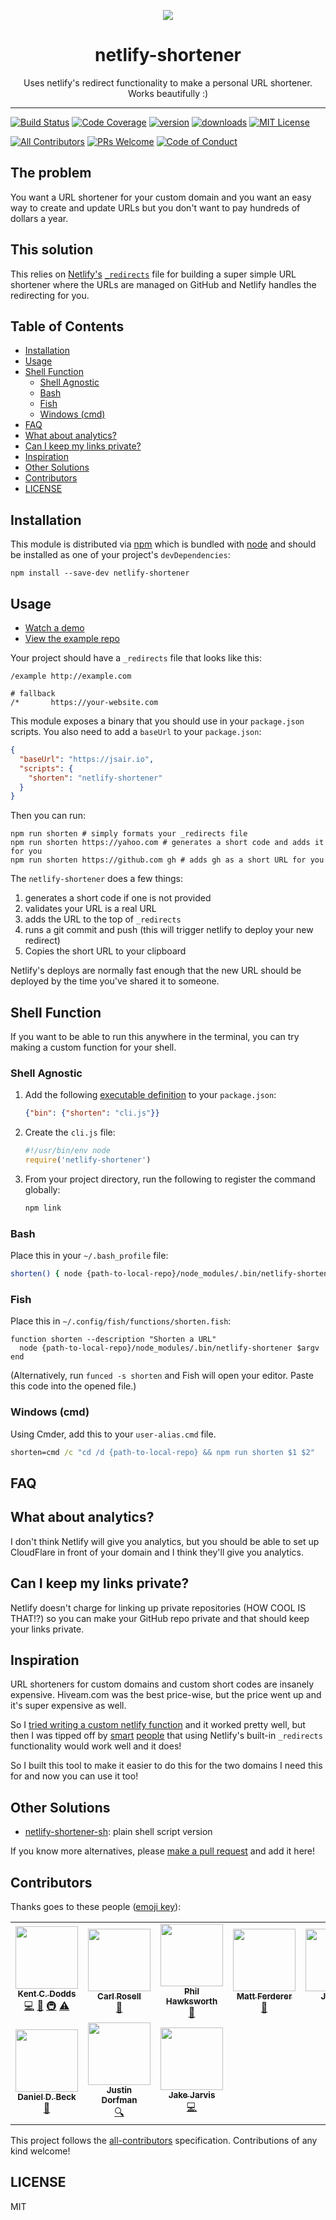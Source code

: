 <p align="center">
<a href="https://codefund.io/properties/497/visit-sponsor">
<img src="https://codefund.io/properties/497/sponsor" />
</a>
</p>

<div align="center">
<h1>netlify-shortener</h1>

<p>Uses netlify's redirect functionality to make a personal URL shortener. Works
beautifully :)</p>

</div>

<hr />

[![Build Status][build-badge]][build]
[![Code Coverage][coverage-badge]][coverage]
[![version][version-badge]][package] [![downloads][downloads-badge]][npmtrends]
[![MIT License][license-badge]][license]

[![All Contributors](https://img.shields.io/badge/all_contributors-9-orange.svg?style=flat-square)](#contributors)
[![PRs Welcome][prs-badge]][prs] [![Code of Conduct][coc-badge]][coc]

## The problem

You want a URL shortener for your custom domain and you want an easy way to
create and update URLs but you don't want to pay hundreds of dollars a year.

## This solution

This relies on [Netlify's](https://www.netlify.com)
[`_redirects`](https://www.netlify.com/docs/redirects/) file for building a
super simple URL shortener where the URLs are managed on GitHub and Netlify
handles the redirecting for you.

## Table of Contents

<!-- START doctoc generated TOC please keep comment here to allow auto update -->
<!-- DON'T EDIT THIS SECTION, INSTEAD RE-RUN doctoc TO UPDATE -->

- [Installation](#installation)
- [Usage](#usage)
- [Shell Function](#shell-function)
  - [Shell Agnostic](#shell-agnostic)
  - [Bash](#bash)
  - [Fish](#fish)
  - [Windows (cmd)](#windows-cmd)
- [FAQ](#faq)
- [What about analytics?](#what-about-analytics)
- [Can I keep my links private?](#can-i-keep-my-links-private)
- [Inspiration](#inspiration)
- [Other Solutions](#other-solutions)
- [Contributors](#contributors)
- [LICENSE](#license)

<!-- END doctoc generated TOC please keep comment here to allow auto update -->

## Installation

This module is distributed via [npm][npm] which is bundled with [node][node] and
should be installed as one of your project's `devDependencies`:

```
npm install --save-dev netlify-shortener
```

## Usage

- [Watch a demo](https://www.youtube.com/watch?v=HL6paXyx6hM&list=PLV5CVI1eNcJgCrPH_e6d57KRUTiDZgs0u)
- [View the example repo](https://github.com/kentcdodds/netlify-shortener-example)

Your project should have a `_redirects` file that looks like this:

```
/example http://example.com

# fallback
/*       https://your-website.com
```

This module exposes a binary that you should use in your `package.json` scripts.
You also need to add a `baseUrl` to your `package.json`:

```json
{
  "baseUrl": "https://jsair.io",
  "scripts": {
    "shorten": "netlify-shortener"
  }
}
```

Then you can run:

```
npm run shorten # simply formats your _redirects file
npm run shorten https://yahoo.com # generates a short code and adds it for you
npm run shorten https://github.com gh # adds gh as a short URL for you
```

The `netlify-shortener` does a few things:

1. generates a short code if one is not provided
2. validates your URL is a real URL
3. adds the URL to the top of `_redirects`
4. runs a git commit and push (this will trigger netlify to deploy your new
   redirect)
5. Copies the short URL to your clipboard

Netlify's deploys are normally fast enough that the new URL should be deployed
by the time you've shared it to someone.

<a name="bash-function"></a>

## Shell Function

If you want to be able to run this anywhere in the terminal, you can try making
a custom function for your shell.

### Shell Agnostic

1. Add the following [executable definition][npm-bin] to your `package.json`:
   ```json
   {"bin": {"shorten": "cli.js"}}
   ```
2. Create the `cli.js` file:
   ```js
   #!/usr/bin/env node
   require('netlify-shortener')
   ```
3. From your project directory, run the following to register the command
   globally:
   ```sh
   npm link
   ```

### Bash

Place this in your `~/.bash_profile` file:

```bash
shorten() { node {path-to-local-repo}/node_modules/.bin/netlify-shortener "$1" "$2"; }
```

### Fish

Place this in `~/.config/fish/functions/shorten.fish`:

```fish
function shorten --description "Shorten a URL"
  node {path-to-local-repo}/node_modules/.bin/netlify-shortener $argv
end
```

(Alternatively, run `funced -s shorten` and Fish will open your editor. Paste
this code into the opened file.)

### Windows (cmd)

Using Cmder, add this to your `user-alias.cmd` file.

```cmd
shorten=cmd /c "cd /d {path-to-local-repo} && npm run shorten $1 $2"
```

## FAQ

## What about analytics?

I don't think Netlify will give you analytics, but you should be able to set up
CloudFlare in front of your domain and I think they'll give you analytics.

## Can I keep my links private?

Netlify doesn't charge for linking up private repositories (HOW COOL IS THAT!?)
so you can make your GitHub repo private and that should keep your links
private.

## Inspiration

URL shorteners for custom domains and custom short codes are insanely expensive.
Hiveam.com was the best price-wise, but the price went up and it's super
expensive as well.

So I
[tried writing a custom netlify function](https://www.youtube.com/watch?v=Xs-qvWqoi2U&list=PLV5CVI1eNcJgCrPH_e6d57KRUTiDZgs0u)
and it worked pretty well, but then I was tipped off by
[smart](https://twitter.com/CarlRosell/status/1070824678468567040)
[people](https://twitter.com/philhawksworth/status/1070826313173426176) that
using Netlify's built-in `_redirects` functionality would work well and it does!

So I built this tool to make it easier to do this for the two domains I need
this for and now you can use it too!

## Other Solutions

- [netlify-shortener-sh](https://github.com/caarlos0/netlify-shortener-sh):
  plain shell script version

If you know more alternatives, please [make a pull request][prs] and add it
here!

## Contributors

Thanks goes to these people ([emoji key][emojis]):

<!-- ALL-CONTRIBUTORS-LIST:START - Do not remove or modify this section -->
<!-- prettier-ignore-start -->
<!-- markdownlint-disable -->
<table>
  <tr>
    <td align="center"><a href="https://kentcdodds.com"><img src="https://avatars.githubusercontent.com/u/1500684?v=3" width="100px;" alt=""/><br /><sub><b>Kent C. Dodds</b></sub></a><br /><a href="https://github.com/kentcdodds/netlify-shortener/commits?author=kentcdodds" title="Code">💻</a> <a href="https://github.com/kentcdodds/netlify-shortener/commits?author=kentcdodds" title="Documentation">📖</a> <a href="#infra-kentcdodds" title="Infrastructure (Hosting, Build-Tools, etc)">🚇</a> <a href="https://github.com/kentcdodds/netlify-shortener/commits?author=kentcdodds" title="Tests">⚠️</a></td>
    <td align="center"><a href="https://github.com/CarlRosell"><img src="https://avatars0.githubusercontent.com/u/2036823?v=4" width="100px;" alt=""/><br /><sub><b>Carl Rosell</b></sub></a><br /><a href="#ideas-CarlRosell" title="Ideas, Planning, & Feedback">🤔</a></td>
    <td align="center"><a href="http://hawksworx.com"><img src="https://avatars3.githubusercontent.com/u/5865?v=4" width="100px;" alt=""/><br /><sub><b>Phil Hawksworth</b></sub></a><br /><a href="#ideas-philhawksworth" title="Ideas, Planning, & Feedback">🤔</a></td>
    <td align="center"><a href="http://mattferderer.com"><img src="https://avatars3.githubusercontent.com/u/2480667?v=4" width="100px;" alt=""/><br /><sub><b>Matt Ferderer</b></sub></a><br /><a href="https://github.com/kentcdodds/netlify-shortener/commits?author=mattferderer" title="Documentation">📖</a></td>
    <td align="center"><a href="https://j-f1.github.io"><img src="https://avatars2.githubusercontent.com/u/25517624?v=4" width="100px;" alt=""/><br /><sub><b>Jed Fox</b></sub></a><br /><a href="#example-j-f1" title="Examples">💡</a></td>
    <td align="center"><a href="https://edm00se.codes/"><img src="https://avatars3.githubusercontent.com/u/622118?v=4" width="100px;" alt=""/><br /><sub><b>Eric McCormick</b></sub></a><br /><a href="https://github.com/kentcdodds/netlify-shortener/commits?author=edm00se" title="Documentation">📖</a></td>
    <td align="center"><a href="http://www.prestonlamb.com"><img src="https://avatars3.githubusercontent.com/u/2006222?v=4" width="100px;" alt=""/><br /><sub><b>Preston Lamb</b></sub></a><br /><a href="https://github.com/kentcdodds/netlify-shortener/commits?author=pjlamb12" title="Code">💻</a></td>
  </tr>
  <tr>
    <td align="center"><a href="https://ddbeck.com/"><img src="https://avatars2.githubusercontent.com/u/64103?v=4" width="100px;" alt=""/><br /><sub><b>Daniel D. Beck</b></sub></a><br /><a href="https://github.com/kentcdodds/netlify-shortener/commits?author=ddbeck" title="Documentation">📖</a></td>
    <td align="center"><a href="https://stackshare.io/jdorfman/decisions"><img src="https://avatars1.githubusercontent.com/u/398230?v=4" width="100px;" alt=""/><br /><sub><b>Justin Dorfman</b></sub></a><br /><a href="#fundingFinding-jdorfman" title="Funding Finding">🔍</a></td>
    <td align="center"><a href="http://jarv.is"><img src="https://avatars3.githubusercontent.com/u/1703673?v=4" width="100px;" alt=""/><br /><sub><b>Jake Jarvis</b></sub></a><br /><a href="https://github.com/kentcdodds/netlify-shortener/commits?author=jakejarvis" title="Code">💻</a></td>
  </tr>
</table>

<!-- markdownlint-enable -->
<!-- prettier-ignore-end -->
<!-- ALL-CONTRIBUTORS-LIST:END -->

This project follows the [all-contributors][all-contributors] specification.
Contributions of any kind welcome!

## LICENSE

MIT

[npm]: https://www.npmjs.com/
[node]: https://nodejs.org
[build-badge]:
  https://img.shields.io/travis/kentcdodds/netlify-shortener.svg?style=flat-square
[build]: https://travis-ci.org/kentcdodds/netlify-shortener
[coverage-badge]:
  https://img.shields.io/codecov/c/github/kentcdodds/netlify-shortener.svg?style=flat-square
[coverage]: https://codecov.io/github/kentcdodds/netlify-shortener
[version-badge]:
  https://img.shields.io/npm/v/netlify-shortener.svg?style=flat-square
[package]: https://www.npmjs.com/package/netlify-shortener
[downloads-badge]:
  https://img.shields.io/npm/dm/netlify-shortener.svg?style=flat-square
[npmtrends]: http://www.npmtrends.com/netlify-shortener
[license-badge]:
  https://img.shields.io/npm/l/netlify-shortener.svg?style=flat-square
[license]: https://github.com/kentcdodds/netlify-shortener/blob/master/LICENSE
[prs-badge]:
  https://img.shields.io/badge/PRs-welcome-brightgreen.svg?style=flat-square
[prs]: http://makeapullrequest.com
[donate-badge]:
  https://img.shields.io/badge/$-support-green.svg?style=flat-square
[coc-badge]:
  https://img.shields.io/badge/code%20of-conduct-ff69b4.svg?style=flat-square
[coc]:
  https://github.com/kentcdodds/netlify-shortener/blob/master/other/CODE_OF_CONDUCT.md
[emojis]: https://github.com/kentcdodds/all-contributors#emoji-key
[all-contributors]: https://github.com/kentcdodds/all-contributors
[npm-bin]: https://docs.npmjs.com/files/package.json#bin
